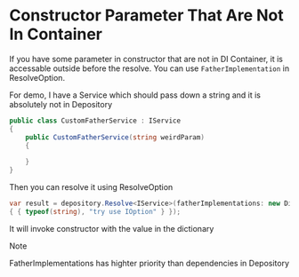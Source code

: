 # Constructor Parameter That Are Not In Container

If you have some parameter in constructor that are not in DI Container, it is accessable outside before the resolve. You can use `FatherImplementation` in ResolveOption.

For demo, I have a Service which should pass down a string and it is absolutely not in Depository

```csharp
public class CustomFatherService : IService
{
    public CustomFatherService(string weirdParam)
    {
        
    }
}
```

Then you can resolve it using ResolveOption

```csharp
var result = depository.Resolve<IService>(fatherImplementations: new Dictionary<Type, object>
{ { typeof(string), "try use IOption" } });
```

It will invoke constructor with the value in the dictionary

> [!NOTE]
> 
> FatherImplementations has highter priority than dependencies in Depository